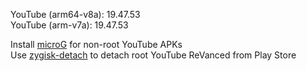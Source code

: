 YouTube (arm64-v8a): 19.47.53  
YouTube (arm-v7a): 19.47.53  

Install [microG](https://github.com/ReVanced/GmsCore/releases) for non-root YouTube APKs  
Use [zygisk-detach](https://github.com/j-hc/zygisk-detach) to detach root YouTube ReVanced from Play Store  
